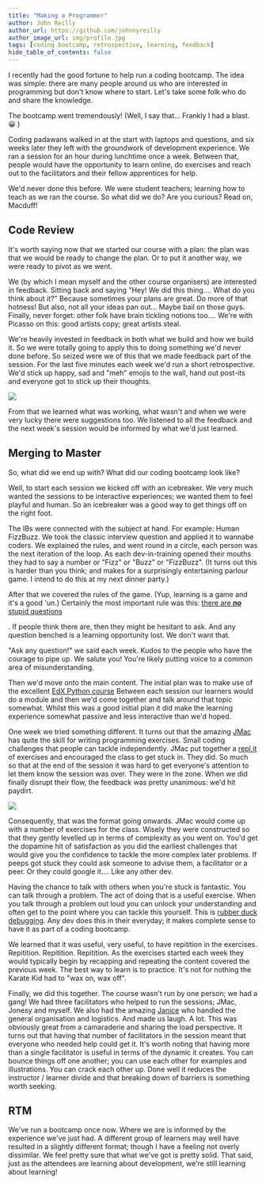 ```yaml
---
title: "Making a Programmer"
author: John Reilly
author_url: https://github.com/johnnyreilly
author_image_url: img/profile.jpg
tags: [coding bootcamp, retrospective, learning, feedback]
hide_table_of_contents: false
---
```

I recently had the good fortune to help run a coding bootcamp. The idea was simple: there are many people around us who are interested in programming but don't know where to start. Let's take some folk who do and share the knowledge.

 The bootcamp went tremendously! (Well, I say that... Frankly I had a blast. 😀 )

Coding padawans walked in at the start with laptops and questions, and six weeks later they left with the groundwork of development experience. We ran a session for an hour during lunchtime once a week. Between that, people would have the opportunity to learn online, do exercises and reach out to the facilitators and their fellow apprentices for help.

We'd never done this before. We were student teachers; learning how to teach as we ran the course. So what did we do? Are you curious? Read on, Macduff!

## Code Review

It's worth saying now that we started our course with a plan: the plan was that we would be ready to change the plan. Or to put it another way, we were ready to pivot as we went.

We (by which I mean myself and the other course organisers) are interested in feedback. Sitting back and saying "Hey! We did this thing.... What do you think about it?" Because sometimes your plans are great. Do more of that hotness! But also, not all your ideas pan out... Maybe bail on those guys. Finally, never forget: other folk have brain tickling notions too.... We're with Picasso on this: good artists copy; great artists steal.

We're heavily invested in feedback in both what we build and how we build it. So we were totally going to apply this to doing something we'd never done before. So seized were we of this that we made feedback part of the session. For the last five minutes each week we'd run a short retrospective. We'd stick up happy, sad and "meh" emojis to the wall, hand out post-its and everyone got to stick up their thoughts.

![](https://4.bp.blogspot.com/-iMa4bY7-wQA/W9Scd3s1QYI/AAAAAAAAMpY/IqdRIhTAuekj-5e7Yt4VOt55gtWmkbmTQCPcBGAYYCw/s400/not-so-sure-about-this-feedback.jpg)

From that we learned what was working, what wasn't and when we were very lucky there were suggestions too. We listened to all the feedback and the next week's session would be informed by what we'd just learned.

## Merging to Master

So, what did we end up with? What did our coding bootcamp look like?

Well, to start each session we kicked off with an icebreaker. We very much wanted the sessions to be interactive experiences; we wanted them to feel playful and human. So an icebreaker was a good way to get things off on the right foot.

The IBs were connected with the subject at hand. For example: Human FizzBuzz. We took the classic interview question and applied it to wannabe coders. We explained the rules, and went round in a circle, each person was the next iteration of the loop. As each dev-in-training opened their mouths they had to say a number or "Fizz" or "Buzz" or "FizzBuzz". (It turns out this is harder than you think; and makes for a surprisingly entertaining parlour game. I intend to do this at my next dinner party.)

After that we covered the rules of the game. (Yup, learning is a game and it's a good 'un.) Certainly the most important rule was this: <u>there are <strong>*no*</strong> stupid questions</u>

. If people think there are, then they might be hesitant to ask. And any question benched is a learning opportunity lost. We don't want that.

"Ask any question!" we said each week. Kudos to the people who have the courage to pipe up. We salute you! You're likely putting voice to a common area of misunderstanding.

Then we'd move onto the main content. The initial plan was to make use of the excellent [EdX Python course](<https://www.edx.org/learn/python>) Between each session our learners would do a module and then we'd come together and talk around that topic somewhat. Whilst this was a good initial plan it did make the learning experience somewhat passive and less interactive than we'd hoped.

One week we tried something different. It turns out that the amazing [JMac](<https://twitter.com/foldr>) has quite the skill for writing programming exercises. Small coding challenges that people can tackle independently. JMac put together a [repl.it](<https://repl.it/>) of exercises and encouraged the class to get stuck in. They did. So much so that at the end of the session it was hard to get everyone's attention to let them know the session was over. They were in the zone. When we did finally disrupt their flow, the feedback was pretty unanimous: we'd hit paydirt.

![](https://1.bp.blogspot.com/-vp4c9lrAXSc/W9Sc8-UeaRI/AAAAAAAAMpc/WtirbF3gNv0L1eni5eBVImjGA8DpQXJPgCLcBGAs/s400/we-dug-this-feedback.jpg)

Consequently, that was the format going onwards. JMac would come up with a number of exercises for the class. Wisely they were constructed so that they gently levelled up in terms of complexity as you went on. You'd get the dopamine hit of satisfaction as you did the earliest challenges that would give you the confidence to tackle the more complex later problems. If peeps got stuck they could ask someone to advise them, a facilitator or a peer. Or they could google it.... Like any other dev.

Having the chance to talk with others when you're stuck is fantastic. You can talk through a problem. The act of doing that is a useful exercise. When you talk through a problem out loud you can unlock your understanding and often get to the point where you can tackle this yourself. This is [rubber duck debugging](<https://en.wikipedia.org/wiki/Rubber_duck_debugging>). Any dev does this in their everyday; it makes complete sense to have it as part of a coding bootcamp.

We learned that it was useful, very useful, to have repitition in the exercises. Repitition. Repitition. Repitition. As the exercises started each week they would typically begin by recapping and repeating the content covered the previous week. The best way to learn is to practice. It's not for nothing the Karate Kid had to "wax on, wax off".

Finally, we did this together. The course wasn't run by one person; we had a gang! We had three facilitators who helped to run the sessions; JMac, Jonesy and myself. We also had the amazing [Janice](<https://twitter.com/janicewarden>) who handled the general organisation and logistics. And made us laugh. A lot. This was obviously great from a camaraderie and sharing the load perspective. It turns out that having that number of facilitators in the session meant that everyone who needed help could get it. It's worth noting that having more than a single facilitator is useful in terms of the dynamic it creates. You can bounce things off one another; you can use each other for examples and illustrations. You can crack each other up. Done well it reduces the instructor / learner divide and that breaking down of barriers is something worth seeking.

## RTM

We've run a bootcamp once now. Where we are is informed by the experience we've just had. A different group of learners may well have resulted in a slightly different format; though I have a feeling not overly dissimilar. We feel pretty sure that what we've got is pretty solid. That said, just as the attendees are learning about development, we're still learning about learning!


